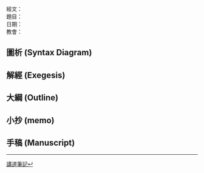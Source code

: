 經文：   
題目：   
日期：   
教會：   


## 圖析 (Syntax Diagram)

## 解經 (Exegesis)



## 大綱 (Outline)


## 小抄 (memo)


## 手稿 (Manuscript) 




---


[講道筆記↵](README.md)


